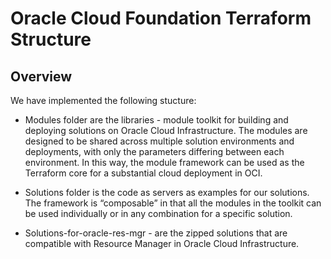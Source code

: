 # Oracle Cloud Foundation Terraform Structure


## <a name="Cloud-foundation Structure"></a>Overview
We have implemented the following stucture:

- Modules folder are the libraries - module toolkit for building and deploying solutions on Oracle Cloud Infrastructure. The modules are designed to be shared across multiple solution environments and deployments, with only the parameters differing between each environment. In this way, the module framework can be used as the Terraform core for a substantial cloud deployment in OCI.

- Solutions folder is the code as servers as examples for our solutions. The framework is “composable” in that all the modules in the toolkit can be used individually or in any combination for a specific solution.

- Solutions-for-oracle-res-mgr - are the zipped solutions that are compatible with Resource Manager in Oracle Cloud Infrastructure.



